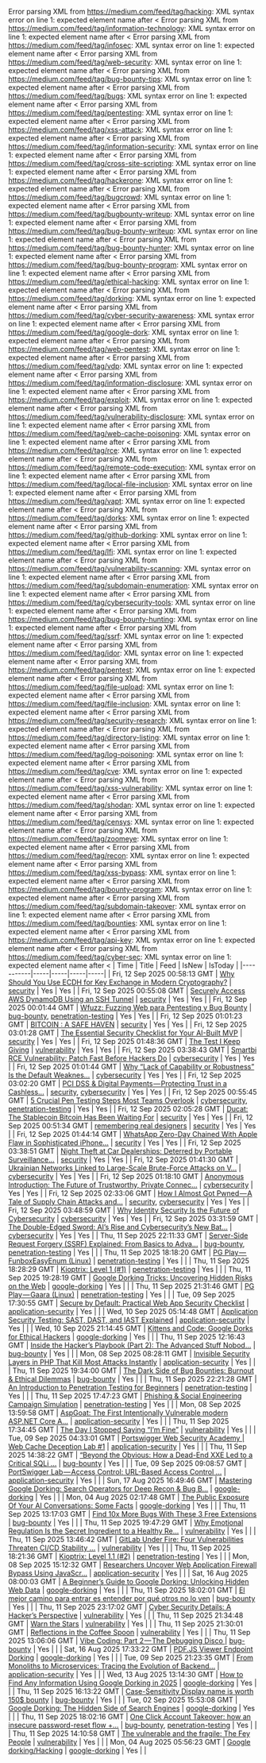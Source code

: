Error parsing XML from https://medium.com/feed/tag/hacking: XML syntax error on line 1: expected element name after <
Error parsing XML from https://medium.com/feed/tag/information-technology: XML syntax error on line 1: expected element name after <
Error parsing XML from https://medium.com/feed/tag/infosec: XML syntax error on line 1: expected element name after <
Error parsing XML from https://medium.com/feed/tag/web-security: XML syntax error on line 1: expected element name after <
Error parsing XML from https://medium.com/feed/tag/bug-bounty-tips: XML syntax error on line 1: expected element name after <
Error parsing XML from https://medium.com/feed/tag/bugs: XML syntax error on line 1: expected element name after <
Error parsing XML from https://medium.com/feed/tag/pentesting: XML syntax error on line 1: expected element name after <
Error parsing XML from https://medium.com/feed/tag/xss-attack: XML syntax error on line 1: expected element name after <
Error parsing XML from https://medium.com/feed/tag/information-security: XML syntax error on line 1: expected element name after <
Error parsing XML from https://medium.com/feed/tag/cross-site-scripting: XML syntax error on line 1: expected element name after <
Error parsing XML from https://medium.com/feed/tag/hackerone: XML syntax error on line 1: expected element name after <
Error parsing XML from https://medium.com/feed/tag/bugcrowd: XML syntax error on line 1: expected element name after <
Error parsing XML from https://medium.com/feed/tag/bugbounty-writeup: XML syntax error on line 1: expected element name after <
Error parsing XML from https://medium.com/feed/tag/bug-bounty-writeup: XML syntax error on line 1: expected element name after <
Error parsing XML from https://medium.com/feed/tag/bug-bounty-hunter: XML syntax error on line 1: expected element name after <
Error parsing XML from https://medium.com/feed/tag/bug-bounty-program: XML syntax error on line 1: expected element name after <
Error parsing XML from https://medium.com/feed/tag/ethical-hacking: XML syntax error on line 1: expected element name after <
Error parsing XML from https://medium.com/feed/tag/dorking: XML syntax error on line 1: expected element name after <
Error parsing XML from https://medium.com/feed/tag/cyber-security-awareness: XML syntax error on line 1: expected element name after <
Error parsing XML from https://medium.com/feed/tag/google-dork: XML syntax error on line 1: expected element name after <
Error parsing XML from https://medium.com/feed/tag/web-pentest: XML syntax error on line 1: expected element name after <
Error parsing XML from https://medium.com/feed/tag/vdp: XML syntax error on line 1: expected element name after <
Error parsing XML from https://medium.com/feed/tag/information-disclosure: XML syntax error on line 1: expected element name after <
Error parsing XML from https://medium.com/feed/tag/exploit: XML syntax error on line 1: expected element name after <
Error parsing XML from https://medium.com/feed/tag/vulnerability-disclosure: XML syntax error on line 1: expected element name after <
Error parsing XML from https://medium.com/feed/tag/web-cache-poisoning: XML syntax error on line 1: expected element name after <
Error parsing XML from https://medium.com/feed/tag/rce: XML syntax error on line 1: expected element name after <
Error parsing XML from https://medium.com/feed/tag/remote-code-execution: XML syntax error on line 1: expected element name after <
Error parsing XML from https://medium.com/feed/tag/local-file-inclusion: XML syntax error on line 1: expected element name after <
Error parsing XML from https://medium.com/feed/tag/vapt: XML syntax error on line 1: expected element name after <
Error parsing XML from https://medium.com/feed/tag/dorks: XML syntax error on line 1: expected element name after <
Error parsing XML from https://medium.com/feed/tag/github-dorking: XML syntax error on line 1: expected element name after <
Error parsing XML from https://medium.com/feed/tag/lfi: XML syntax error on line 1: expected element name after <
Error parsing XML from https://medium.com/feed/tag/vulnerability-scanning: XML syntax error on line 1: expected element name after <
Error parsing XML from https://medium.com/feed/tag/subdomain-enumeration: XML syntax error on line 1: expected element name after <
Error parsing XML from https://medium.com/feed/tag/cybersecurity-tools: XML syntax error on line 1: expected element name after <
Error parsing XML from https://medium.com/feed/tag/bug-bounty-hunting: XML syntax error on line 1: expected element name after <
Error parsing XML from https://medium.com/feed/tag/ssrf: XML syntax error on line 1: expected element name after <
Error parsing XML from https://medium.com/feed/tag/idor: XML syntax error on line 1: expected element name after <
Error parsing XML from https://medium.com/feed/tag/pentest: XML syntax error on line 1: expected element name after <
Error parsing XML from https://medium.com/feed/tag/file-upload: XML syntax error on line 1: expected element name after <
Error parsing XML from https://medium.com/feed/tag/file-inclusion: XML syntax error on line 1: expected element name after <
Error parsing XML from https://medium.com/feed/tag/security-research: XML syntax error on line 1: expected element name after <
Error parsing XML from https://medium.com/feed/tag/directory-listing: XML syntax error on line 1: expected element name after <
Error parsing XML from https://medium.com/feed/tag/log-poisoning: XML syntax error on line 1: expected element name after <
Error parsing XML from https://medium.com/feed/tag/cve: XML syntax error on line 1: expected element name after <
Error parsing XML from https://medium.com/feed/tag/xss-vulnerability: XML syntax error on line 1: expected element name after <
Error parsing XML from https://medium.com/feed/tag/shodan: XML syntax error on line 1: expected element name after <
Error parsing XML from https://medium.com/feed/tag/censys: XML syntax error on line 1: expected element name after <
Error parsing XML from https://medium.com/feed/tag/zoomeye: XML syntax error on line 1: expected element name after <
Error parsing XML from https://medium.com/feed/tag/recon: XML syntax error on line 1: expected element name after <
Error parsing XML from https://medium.com/feed/tag/xss-bypass: XML syntax error on line 1: expected element name after <
Error parsing XML from https://medium.com/feed/tag/bounty-program: XML syntax error on line 1: expected element name after <
Error parsing XML from https://medium.com/feed/tag/subdomain-takeover: XML syntax error on line 1: expected element name after <
Error parsing XML from https://medium.com/feed/tag/bounties: XML syntax error on line 1: expected element name after <
Error parsing XML from https://medium.com/feed/tag/api-key: XML syntax error on line 1: expected element name after <
Error parsing XML from https://medium.com/feed/tag/cyber-sec: XML syntax error on line 1: expected element name after <
| Time | Title | Feed | IsNew | IsToday |
|-----------|-----|-----|-----|-----|
| Fri, 12 Sep 2025 00:58:13 GMT | [Why Should You Use ECDH for Key Exchange in Modern Cryptography?](https://freedium.cfd/https://medium.com/p/fc284ba2763d) | [security](https://medium.com/feed/tag/security) | Yes | Yes |
| Fri, 12 Sep 2025 00:55:08 GMT | [Securely Access AWS DynamoDB Using an SSH Tunnel](https://freedium.cfd/https://medium.com/p/765122426ac7) | [security](https://medium.com/feed/tag/security) | Yes | Yes |
| Fri, 12 Sep 2025 00:01:44 GMT | [Wfuzz: Fuzzing Web para Pentesting y Bug Bounty](https://freedium.cfd/https://medium.com/p/81723a6b0d16) | [bug-bounty](https://medium.com/feed/tag/bug-bounty), [penetration-testing](https://medium.com/feed/tag/penetration-testing) | Yes | Yes |
| Fri, 12 Sep 2025 01:01:23 GMT | [BITCOIN : A SAFE HAVEN](https://freedium.cfd/https://medium.com/p/22f3aab32787) | [security](https://medium.com/feed/tag/security) | Yes | Yes |
| Fri, 12 Sep 2025 03:01:28 GMT | [The Essential Security Checklist for Your AI-Built MVP](https://freedium.cfd/https://medium.com/p/8ecd80152b25) | [security](https://medium.com/feed/tag/security) | Yes | Yes |
| Fri, 12 Sep 2025 01:48:36 GMT | [The Test I Keep Giving](https://freedium.cfd/https://medium.com/p/95e23cabda95) | [vulnerability](https://medium.com/feed/tag/vulnerability) | Yes | Yes |
| Fri, 12 Sep 2025 03:38:43 GMT | [Smartbi RCE Vulnerability: Patch Fast Before Hackers Do](https://freedium.cfd/https://medium.com/p/8e20424ab59c) | [cybersecurity](https://medium.com/feed/tag/cybersecurity) | Yes | Yes |
| Fri, 12 Sep 2025 01:01:44 GMT | [Why “Lack of Capability or Robustness” Is the Default Weaknes...](https://freedium.cfd/https://medium.com/p/a270c5ab8dc7) | [cybersecurity](https://medium.com/feed/tag/cybersecurity) | Yes | Yes |
| Fri, 12 Sep 2025 03:02:20 GMT | [PCI DSS & Digital Payments — Protecting Trust in a Cashless...](https://freedium.cfd/https://medium.com/p/ab7576c87237) | [security](https://medium.com/feed/tag/security), [cybersecurity](https://medium.com/feed/tag/cybersecurity) | Yes | Yes |
| Fri, 12 Sep 2025 00:55:45 GMT | [5 Crucial Pen Testing Steps Most Teams Overlook](https://freedium.cfd/https://medium.com/p/23fb842b5d6f) | [cybersecurity](https://medium.com/feed/tag/cybersecurity), [penetration-testing](https://medium.com/feed/tag/penetration-testing) | Yes | Yes |
| Fri, 12 Sep 2025 02:05:28 GMT | [Ducat: The Stablecoin Bitcoin Has Been Waiting For](https://freedium.cfd/https://medium.com/p/bf87c58c2d27) | [security](https://medium.com/feed/tag/security) | Yes | Yes |
| Fri, 12 Sep 2025 00:51:34 GMT | [remembering real designers](https://freedium.cfd/https://medium.com/p/bbf9193f3b80) | [security](https://medium.com/feed/tag/security) | Yes | Yes |
| Fri, 12 Sep 2025 01:44:14 GMT | [WhatsApp Zero-Day Chained With Apple Flaw in Sophisticated iPhone...](https://freedium.cfd/https://medium.com/p/5fab783e95f9) | [security](https://medium.com/feed/tag/security) | Yes | Yes |
| Fri, 12 Sep 2025 03:38:51 GMT | [Night Theft at Car Dealerships: Deterred by Portable Surveillance...](https://freedium.cfd/https://medium.com/p/9c3d77e8b1b3) | [security](https://medium.com/feed/tag/security) | Yes | Yes |
| Fri, 12 Sep 2025 01:41:30 GMT | [Ukrainian Networks Linked to Large-Scale Brute-Force Attacks on V...](https://freedium.cfd/https://medium.com/p/b30f0cf6d534) | [cybersecurity](https://medium.com/feed/tag/cybersecurity) | Yes | Yes |
| Fri, 12 Sep 2025 01:18:10 GMT | [Anonymous Introduction: The Future of Trustworthy, Private Connec...](https://freedium.cfd/https://medium.com/p/70145a8a7140) | [cybersecurity](https://medium.com/feed/tag/cybersecurity) | Yes | Yes |
| Fri, 12 Sep 2025 02:33:06 GMT | [How I Almost Got Pwned — A Tale of Supply Chain Attacks and...](https://freedium.cfd/https://medium.com/p/e68caca1f246) | [security](https://medium.com/feed/tag/security), [cybersecurity](https://medium.com/feed/tag/cybersecurity) | Yes | Yes |
| Fri, 12 Sep 2025 03:48:59 GMT | [Why Identity Security Is the Future of Cybersecurity](https://freedium.cfd/https://medium.com/p/4d285a300e74) | [cybersecurity](https://medium.com/feed/tag/cybersecurity) | Yes | Yes |
| Fri, 12 Sep 2025 03:31:59 GMT | [The Double-Edged Sword: AI’s Rise and Cybersecurity’s New Bat...](https://freedium.cfd/https://medium.com/p/3827213e4fe4) | [cybersecurity](https://medium.com/feed/tag/cybersecurity) | Yes | Yes |
| Thu, 11 Sep 2025 22:11:33 GMT | [Server-Side Request Forgery (SSRF) Explained: From Basics to Adva...](https://freedium.cfd/https://medium.com/p/771aef68b415) | [bug-bounty](https://medium.com/feed/tag/bug-bounty), [penetration-testing](https://medium.com/feed/tag/penetration-testing) | Yes |  |
| Thu, 11 Sep 2025 18:18:20 GMT | [PG Play — FunboxEasyEnum (Linux)](https://freedium.cfd/https://medium.com/p/2c6120bcf512) | [penetration-testing](https://medium.com/feed/tag/penetration-testing) | Yes |  |
| Thu, 11 Sep 2025 18:28:29 GMT | [Kioptrix: Level 1 (#1)](https://freedium.cfd/https://medium.com/p/e0daacbd2488) | [penetration-testing](https://medium.com/feed/tag/penetration-testing) | Yes |  |
| Thu, 11 Sep 2025 19:28:19 GMT | [Google Dorking Tricks: Uncovering Hidden Risks on the Web](https://freedium.cfd/https://medium.com/p/71d8f140ba29) | [google-dorking](https://medium.com/feed/tag/google-dorking) | Yes |  |
| Thu, 11 Sep 2025 21:31:46 GMT | [PG Play — Gaara (Linux)](https://freedium.cfd/https://medium.com/p/3089b0354a76) | [penetration-testing](https://medium.com/feed/tag/penetration-testing) | Yes |  |
| Tue, 09 Sep 2025 17:30:55 GMT | [Secure by Default: Practical Web App Security Checklist](https://freedium.cfd/https://medium.com/p/edcf8f77b86c) | [application-security](https://medium.com/feed/tag/application-security) | Yes |  |
| Wed, 10 Sep 2025 05:14:48 GMT | [Application Security Testing: SAST, DAST, and IAST Explained](https://freedium.cfd/https://medium.com/p/4bb6e77b6ae0) | [application-security](https://medium.com/feed/tag/application-security) | Yes |  |
| Wed, 10 Sep 2025 21:14:45 GMT | [Kittens and Code: Google Dorks for Ethical Hackers](https://freedium.cfd/https://medium.com/p/732dcb742d57) | [google-dorking](https://medium.com/feed/tag/google-dorking) | Yes |  |
| Thu, 11 Sep 2025 12:16:43 GMT | [Inside the Hacker’s Playbook (Part 2): The Advanced Stuff Nobod...](https://freedium.cfd/https://medium.com/p/3b262941accc) | [bug-bounty](https://medium.com/feed/tag/bug-bounty) | Yes |  |
| Mon, 08 Sep 2025 08:28:11 GMT | [Invisible Security Layers in PHP That Kill Most Attacks Instantly](https://freedium.cfd/https://medium.com/p/7a7e3ecfd4d4) | [application-security](https://medium.com/feed/tag/application-security) | Yes |  |
| Thu, 11 Sep 2025 19:34:00 GMT | [The Dark Side of Bug Bounties: Burnout & Ethical Dilemmas](https://freedium.cfd/https://medium.com/p/55e7d99ee9d3) | [bug-bounty](https://medium.com/feed/tag/bug-bounty) | Yes |  |
| Thu, 11 Sep 2025 22:21:28 GMT | [An Introduction to Penetration Testing for Beginners](https://freedium.cfd/https://medium.com/p/954417b9cd02) | [penetration-testing](https://medium.com/feed/tag/penetration-testing) | Yes |  |
| Thu, 11 Sep 2025 17:47:23 GMT | [Phishing & Social Engineering Campaign Simulation](https://freedium.cfd/https://medium.com/p/1167dded7063) | [penetration-testing](https://medium.com/feed/tag/penetration-testing) | Yes |  |
| Mon, 08 Sep 2025 13:59:58 GMT | [AspGoat: The First Intentionally Vulnerable modern ASP.NET Core A...](https://freedium.cfd/https://medium.com/p/d6037f7ac3f1) | [application-security](https://medium.com/feed/tag/application-security) | Yes |  |
| Thu, 11 Sep 2025 17:34:45 GMT | [The Day I Stopped Saying “I’m Fine”](https://freedium.cfd/https://medium.com/p/7722667b4d3a) | [vulnerability](https://medium.com/feed/tag/vulnerability) | Yes |  |
| Tue, 09 Sep 2025 04:33:01 GMT | [Portswigger Web Security Academy \| Web Cache Deception Lab #1](https://freedium.cfd/https://medium.com/p/66d5a99e63d3) | [application-security](https://medium.com/feed/tag/application-security) | Yes |  |
| Thu, 11 Sep 2025 14:38:22 GMT | [“Beyond the Obvious: How a Dead-End XXE Led to a Critical SQLi ...](https://freedium.cfd/https://medium.com/p/d368f5ddaadc) | [bug-bounty](https://medium.com/feed/tag/bug-bounty) | Yes |  |
| Tue, 09 Sep 2025 09:08:57 GMT | [PortSwigger Lab — Access Control: URL-Based Access Control ...](https://freedium.cfd/https://medium.com/p/e29c78421ef0) | [application-security](https://medium.com/feed/tag/application-security) | Yes |  |
| Sun, 17 Aug 2025 16:49:46 GMT | [Mastering Google Dorking: Search Operators for Deep Recon & Bug B...](https://freedium.cfd/https://medium.com/p/d399963db955) | [google-dorking](https://medium.com/feed/tag/google-dorking) | Yes |  |
| Mon, 04 Aug 2025 02:17:48 GMT | [The Public Exposure Of Your AI Conversations: Some Facts](https://freedium.cfd/https://medium.com/p/03ca20c1ba53) | [google-dorking](https://medium.com/feed/tag/google-dorking) | Yes |  |
| Thu, 11 Sep 2025 13:17:03 GMT | [Find 10x More Bugs With These 3 Free Extensions](https://freedium.cfd/https://medium.com/p/d052fdc18ded) | [bug-bounty](https://medium.com/feed/tag/bug-bounty) | Yes |  |
| Thu, 11 Sep 2025 19:47:29 GMT | [Why Emotional Regulation Is the Secret Ingredient to a Healthy Re...](https://freedium.cfd/https://medium.com/p/72194722a271) | [vulnerability](https://medium.com/feed/tag/vulnerability) | Yes |  |
| Thu, 11 Sep 2025 13:46:42 GMT | [GitLab Under Fire: Four Vulnerabilities Threaten CI/CD Stability ...](https://freedium.cfd/https://medium.com/p/da42bbb46f78) | [vulnerability](https://medium.com/feed/tag/vulnerability) | Yes |  |
| Thu, 11 Sep 2025 18:21:36 GMT | [Kioptrix: Level 1.1 (#2)](https://freedium.cfd/https://medium.com/p/716cd76c3572) | [penetration-testing](https://medium.com/feed/tag/penetration-testing) | Yes |  |
| Mon, 08 Sep 2025 15:12:32 GMT | [Researchers Uncover Web Application Firewall Bypass Using JavaScr...](https://freedium.cfd/https://medium.com/p/21da1f370ba5) | [application-security](https://medium.com/feed/tag/application-security) | Yes |  |
| Sat, 16 Aug 2025 08:00:03 GMT | [A Beginner’s Guide to Google Dorking: Unlocking Hidden Web Data](https://freedium.cfd/https://medium.com/p/57ef6e0325ca) | [google-dorking](https://medium.com/feed/tag/google-dorking) | Yes |  |
| Thu, 11 Sep 2025 18:02:01 GMT | [ El mejor camino para entrar es entender por qué otros no lo ven](https://freedium.cfd/https://medium.com/p/87c051c7011c) | [bug-bounty](https://medium.com/feed/tag/bug-bounty) | Yes |  |
| Thu, 11 Sep 2025 23:17:02 GMT | [Cyber Security Details: A Hacker’s Perspective](https://freedium.cfd/https://medium.com/p/ea7c2229d103) | [vulnerability](https://medium.com/feed/tag/vulnerability) | Yes |  |
| Thu, 11 Sep 2025 21:34:48 GMT | [Warn the Stars](https://freedium.cfd/https://medium.com/p/438783cebe15) | [vulnerability](https://medium.com/feed/tag/vulnerability) | Yes |  |
| Thu, 11 Sep 2025 21:30:01 GMT | [Reflections in the Coffee Spoon](https://freedium.cfd/https://medium.com/p/343edf86546b) | [vulnerability](https://medium.com/feed/tag/vulnerability) | Yes |  |
| Thu, 11 Sep 2025 13:06:06 GMT | [ Vibe Coding: Part 2 — The Debugging Disco ](https://freedium.cfd/https://medium.com/p/7f3891f31099) | [bug-bounty](https://medium.com/feed/tag/bug-bounty) | Yes |  |
| Sat, 16 Aug 2025 17:33:22 GMT | [PDF.JS Viewer Endpoint Dorking](https://freedium.cfd/https://medium.com/p/03e3a68e0acf) | [google-dorking](https://medium.com/feed/tag/google-dorking) | Yes |  |
| Tue, 09 Sep 2025 21:23:35 GMT | [From Monoliths to Microservices: Tracing the Evolution of Backend...](https://freedium.cfd/https://medium.com/p/ea6be393c765) | [application-security](https://medium.com/feed/tag/application-security) | Yes |  |
| Wed, 13 Aug 2025 13:14:30 GMT | [How to Find Any Information Using Google Dorking in 2025](https://freedium.cfd/https://medium.com/p/3e98faaa49f2) | [google-dorking](https://medium.com/feed/tag/google-dorking) | Yes |  |
| Thu, 11 Sep 2025 16:13:22 GMT | [Case-Sensitivity Display name is worth 150$ bounty](https://freedium.cfd/https://medium.com/p/6871aab8a39c) | [bug-bounty](https://medium.com/feed/tag/bug-bounty) | Yes |  |
| Tue, 02 Sep 2025 15:53:08 GMT | [ Google Dorking: The Hidden Side of Search Engines](https://freedium.cfd/https://medium.com/p/75d8d1153d17) | [google-dorking](https://medium.com/feed/tag/google-dorking) | Yes |  |
| Thu, 11 Sep 2025 18:02:16 GMT | [One Click Account Takeover: how an insecure password-reset flow +...](https://freedium.cfd/https://medium.com/p/62f1bf17821d) | [bug-bounty](https://medium.com/feed/tag/bug-bounty), [penetration-testing](https://medium.com/feed/tag/penetration-testing) | Yes |  |
| Thu, 11 Sep 2025 14:10:58 GMT | [The vulnerable and the fragile: The Fey People](https://freedium.cfd/https://medium.com/p/83821f10db2c) | [vulnerability](https://medium.com/feed/tag/vulnerability) | Yes |  |
| Mon, 04 Aug 2025 05:56:23 GMT | [Google dorking/Hacking](https://freedium.cfd/https://medium.com/p/b4251a8b7a8f) | [google-dorking](https://medium.com/feed/tag/google-dorking) | Yes |  |
